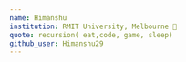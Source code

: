 ```yaml
---
name: Himanshu
institution: RMIT University, Melbourne 🚩
quote: recursion( eat,code, game, sleep)
github_user: Himanshu29
---
```

